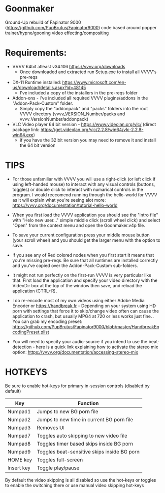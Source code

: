 # Goonmaker

Ground-Up rebuild of Fapinator 9000 (https://github.com/PupBrutus/Fapinator9000) code based around popper trainer/hypno/gooning video effecting/compositing


Requirements: 
=========
* VVVV 64bit atleast v34.106 https://vvvv.org/downloads
	* Once downloaded and extracted run Setup.exe to install all VVVV's pre-reqs	
* DX-11 Runtime installed: https://www.microsoft.com/en-us/download/details.aspx?id=48145 
	* I've included a copy of the installers in the pre-reqs folder	
* Addon-ons - I've included all required VVVV plugins/addons in the "Addon-Pack-Custom" folder. 
	* Simply copy the "addonpack" and "packs" folders into the root VVVV directory (vvvv_VERSION_Number/packs and vvvv_VersionNumber/addonpack)
* VLC Video player 64 bit version - https://www.videolan.org/vlc/ (direct package link: https://get.videolan.org/vlc/2.2.8/win64/vlc-2.2.8-win64.exe) 
	* if you have the 32 bit version you may need to remove it and install the 64 bit version
	
TIPS
=========

* For those unfamiliar with VVVV you will use a right-click (or left click if using left-handed mouse) to interact with any visual controls (buttons, toggles) or double click to interact with numarical controls in the program. I would reccomend running through the hello-world for VVVV as it will explain what you're seeing alot more: https://vvvv.org/documentation/tutorial-hello-world

* When you first load the VVVV application you should see the "intro file" with "Helo new user..." simple middle click (scroll wheel click) and select "Open" from the context menu and open the Goonmaker.v4p file. 

* To save your current configuration press your middle mouse button (your scroll wheel) and you should get the larger menu with the option to save. 

* If you see any of Red colored nodes when you first start it means that you're missing pre-reqs. Be sure that all runtimes are installed correctly and you've copied over the Addon-Pack-Custom sub-folders.

* It might not run perfectly on the first-run VVVV is very particular like that. First load the application and specify your video directory with the VideoDir box at the top of the window then save, and reload the application (CTRL+R). 

* I do re-encode most of my own videos using either Adobe Media Encoder or https://handbreak.fr - Depending on your system using HD porn with settings that force it to skip/change video often can cause the application to crash, but usually MPG4 at 720 or less works just fine. . You can grab my encoding preset: https://github.com/PupBrutus/Fapinator9000/blob/master/HandbreakEncodingPreset.plist 

* You will need to specify your audio-source if you intend to use the beat-detection - here is a quick link explaining how to activate the stereo mix option: https://vvvv.org/documentation/accessing-stereo-mix 


HOTKEYS
=========

Be sure to enable hot-keys for primary in-session controls (disabled by default)

| Key | Function |
| --- | --- |
| Numpad1 | Jumps to new BG porn file |
| Numpad2 | Jumps to new time in current BG porn file |
| Numpad3 | Removes UI |
| Numpad7 | Toggles auto skipping to new video file |
| Numpad8 | Toggles timer based skips inside BG porn |
| Numpad9 | Toggles beat-sensitive skips inside BG porn |
| HOME key | Toggles full-screen |
| Insert key | Toggle play/pause |

By default the video skipping is all disabled so use the hot-keys or toggles to enable the switching there or use manual video skipping hot-keys

